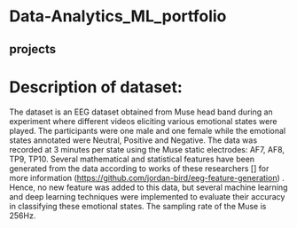 # Data-Analytics_ML_portfolio
## projects
# Description of dataset:
The dataset is an EEG dataset obtained from Muse head band during an experiment where different videos eliciting various emotional states were played. The participants were one male and one female while the emotional states annotated were Neutral, Positive and Negative. The data was recorded at 3 minutes per state using the Muse static electrodes: AF7, AF8, TP9, TP10. 
Several mathematical and statistical features have been generated from the data according to works of these researchers [] for more information (https://github.com/jordan-bird/eeg-feature-generation) . Hence, no new feature was added to this data, but several machine learning and deep learning techniques were implemented to evaluate their accuracy in classifying these emotional states. The sampling rate of the Muse is 256Hz.

